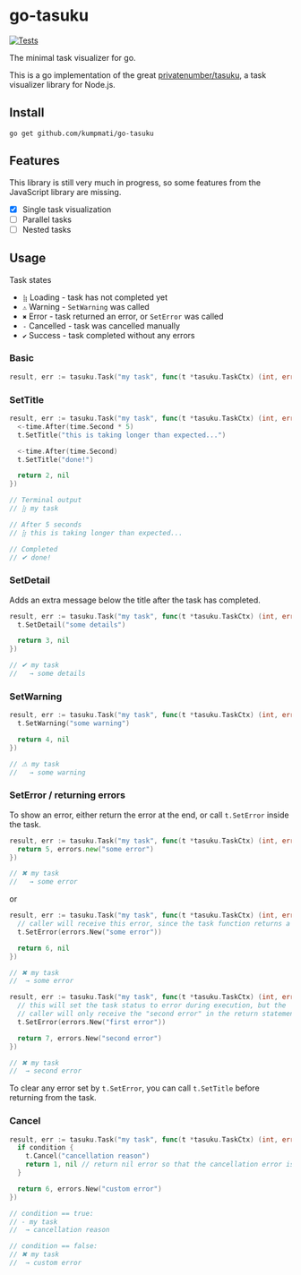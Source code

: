 # go-tasuku

[![Tests](https://github.com/kumpmati/go-tasuku/actions/workflows/go.yml/badge.svg)](https://github.com/kumpmati/go-tasuku/actions/workflows/go.yml)

The minimal task visualizer for go.

This is a go implementation of the great [privatenumber/tasuku](https://github.com/privatenumber/tasuku), a task visualizer library for Node.js.

## Install

```
go get github.com/kumpmati/go-tasuku
```

## Features

This library is still very much in progress, so some features from the JavaScript library are missing.

- [x] Single task visualization
- [ ] Parallel tasks
- [ ] Nested tasks

## Usage

Task states

- `⣷` Loading - task has not completed yet
- `⚠` Warning - `SetWarning` was called
- `✖` Error - task returned an error, or `SetError` was called
- `-` Cancelled - task was cancelled manually
- `✔` Success - task completed without any errors

### Basic

```go
result, err := tasuku.Task("my task", func(t *tasuku.TaskCtx) (int, error) { return 1, nil })
```

### SetTitle

```go
result, err := tasuku.Task("my task", func(t *tasuku.TaskCtx) (int, error) {
  <-time.After(time.Second * 5)
  t.SetTitle("this is taking longer than expected...")

  <-time.After(time.Second)
  t.SetTitle("done!")

  return 2, nil
})

// Terminal output
// ⣷ my task

// After 5 seconds
// ⣷ this is taking longer than expected...

// Completed
// ✔ done!
```

### SetDetail

Adds an extra message below the title after the task has completed.

```go
result, err := tasuku.Task("my task", func(t *tasuku.TaskCtx) (int, error) {
  t.SetDetail("some details")

  return 3, nil
})

// ✔ my task
//   → some details
```

### SetWarning

```go
result, err := tasuku.Task("my task", func(t *tasuku.TaskCtx) (int, error) {
  t.SetWarning("some warning")

  return 4, nil
})

// ⚠ my task
//   → some warning
```

### SetError / returning errors

To show an error, either return the error at the end, or call `t.SetError` inside the task.

```go
result, err := tasuku.Task("my task", func(t *tasuku.TaskCtx) (int, error) {
  return 5, errors.new("some error")
})

// ✖ my task
//   → some error
```

or

```go
result, err := tasuku.Task("my task", func(t *tasuku.TaskCtx) (int, error) {
  // caller will receive this error, since the task function returns a nil error
  t.SetError(errors.New("some error"))

  return 6, nil
})

// ✖ my task
//  → some error
```

```go
result, err := tasuku.Task("my task", func(t *tasuku.TaskCtx) (int, error) {
  // this will set the task status to error during execution, but the
  // caller will only receive the "second error" in the return statement
  t.SetError(errors.New("first error"))

  return 7, errors.New("second error")
})

// ✖ my task
//  → second error
```

To clear any error set by `t.SetError`, you can call `t.SetTitle` before returning from the task.

### Cancel

```go
result, err := tasuku.Task("my task", func(t *tasuku.TaskCtx) (int, error) {
  if condition {
    t.Cancel("cancellation reason")
    return 1, nil // return nil error so that the cancellation error is returned to caller
  }

  return 6, errors.New("custom error")
})

// condition == true:
// - my task
//  → cancellation reason

// condition == false:
// ✖ my task
//  → custom error
```
